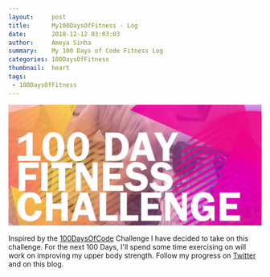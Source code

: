```yaml
---
layout:     post
title:      My100DaysOfFitness - Log
date:       2018-12-12 03:03:03
author:     Ameya Sinha
summary:    My 100 Days of Code Fitness Log
categories: 100DaysOfFitness
thumbnail:  heart
tags:
 - 100DaysOfFitness
---
```

![Image of Microsoft][1]

[1]: /images/100DaysOfFitness.jpg

Inspired by the [100DaysOfCode][2] Challenge I have decided to take on this challenge. For the next 100 Days, I'll spend some time exercising on will work on improving my upper body strength. Follow my progress on [Twitter][3] and on this blog.

[2]: https://www.100daysofcode.com/
[3]: https://twitter.com/ameyanator
